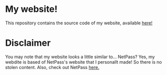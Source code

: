 # My website!
This repository contains the source code of my website, available [here!](https://lnlenost.github.io)

# Disclaimer
You may note that my website looks a little similar to... NetPass?
Yes, my webdite is based of NetPass's website that I personallt made! So there is no stolen content. Also, check out NetPass [here.](https://netpass.cafe)